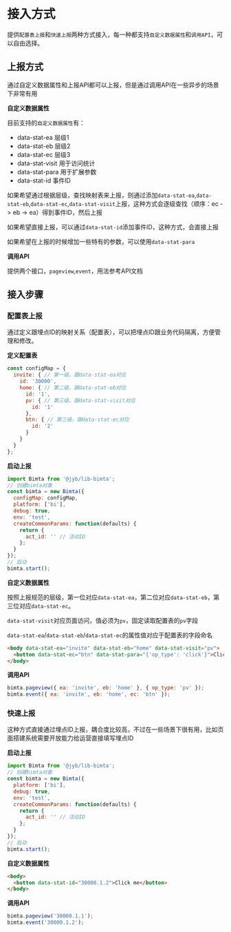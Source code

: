 # 接入方式

提供`配置表上报`和`快速上报`两种方式接入，每一种都支持`自定义数据属性`和`调用API`，可以自由选择。

## 上报方式

通过自定义数据属性和上报API都可以上报，但是通过调用API在一些异步的场景下非常有用

**自定义数据属性**

目前支持的`自定义数据属性`有：

- data-stat-ea 层级1
- data-stat-eb 层级2
- data-stat-ec 层级3
- data-stat-visit 用于访问统计
- data-stat-para 用于扩展参数
- data-stat-id 事件ID

如果希望通过根据层级，查找映射表来上报，则通过添加`data-stat-ea`,`data-stat-eb`,`data-stat-ec`,`data-stat-visit`上报，这种方式会逐级查找（顺序：ec -> eb -> ea）得到事件ID，然后上报

如果希望直接上报，可以通过`data-stat-id`添加事件ID，这种方式，会直接上报

如果希望在上报的时候增加一些特有的参数，可以使用`data-stat-para`

**调用API**

提供两个接口，`pageview`,`event`，用法参考API文档

## 接入步骤

### 配置表上报

通过定义跟埋点ID的映射关系（配置表），可以把埋点ID跟业务代码隔离，方便管理和修改。

**定义配置表**

```javascript
const configMap = {
  invite: { // 第一级，跟data-stat-ea对应
    id: '30000',
    home: { // 第二级，跟data-stat-eb对应
      id: '1',
      pv: { // 第三级，跟data-stat-visit对应
        id: '1'
      },
      btn: { // 第三级，跟data-stat-ec对应
        id: '2'
      }
    }
  }
};
```

**启动上报**

```javascript
import Bimta from '@jyb/lib-bimta';
// 创建bimta对象
const bimta = new Bimta({
  configMap: configMap,
  platform: ['bi'],
  debug: true,
  env: 'test',
  createCommonParams: function(defaults) {
    return {
      act_id: '' // 活动ID
    };
  }
});
// 启动
bimta.start();
```

**自定义数据属性**

按照上报规范的层级，第一位对应`data-stat-ea`，第二位对应`data-stat-eb`，第三位对应`data-stat-ec`。

`data-stat-visit`对应页面访问，值必须为`pv`，固定读取配置表的`pv`字段

`data-stat-ea`/`data-stat-eb`/`data-stat-ec`的属性值对应于配置表的字段命名

```html
<body data-stat-ea="invite" data-stat-eb="home" data-stat-visit="pv">
  <button data-stat-ec="btn" data-stat-para="{'op_type': 'click'}">Click me</button>
</body>
```

**调用API**

```javascript
bimta.pageview({ ea: 'invite', eb: 'home' }, { op_type: 'pv' });
bimta.event({ ea: 'invite', eb: 'home', ec: 'btn' });
```

### 快速上报

这种方式直接通过埋点ID上报，耦合度比较高，不过在一些场景下很有用，比如页面搭建系统需要开放能力给运营直接填写埋点ID

**启动上报**

```javascript
import Bimta from '@jyb/lib-bimta';
// 创建bimta对象
const bimta = new Bimta({
  platform: ['bi'],
  debug: true,
  env: 'test',
  createCommonParams: function(defaults) {
    return {
      act_id: '' // 活动ID
    };
  }
});
// 启动
bimta.start();
```

**自定义数据属性**

```html
<body>
  <button data-stat-id="30000.1.2">Click me</button>
</body>
```

**调用API**

```javascript
bimta.pageview('30000.1.1');
bimta.event('30000.1.2');
```
